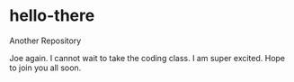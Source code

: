 # hello-there

Another Repository

Joe again. I cannot wait to take the coding class.  I am super excited.  Hope to join you all soon.
